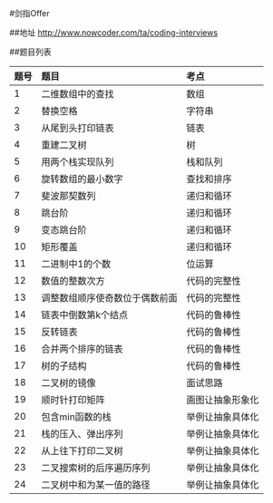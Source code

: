 #剑指Offer

##地址
http://www.nowcoder.com/ta/coding-interviews

##题目列表

| 题号 | 题目                           | 考点             |
| :--- | :----------------------------- | :--------------- |
| 1    | 二维数组中的查找               | 数组             |
| 2    | 替换空格                       | 字符串           | 
| 3    | 从尾到头打印链表               | 链表             | 
| 4    | 重建二叉树                     | 树               |
| 5    | 用两个栈实现队列               | 栈和队列         |
| 6    | 旋转数组的最小数字             | 查找和排序       |
| 7    | 斐波那契数列                   | 递归和循环       |
| 8    | 跳台阶                         | 递归和循环       |
| 9    | 变态跳台阶                     | 递归和循环       |
| 10   | 矩形覆盖                       | 递归和循环       |
| 11   | 二进制中1的个数                | 位运算           |
| 12   | 数值的整数次方                 | 代码的完整性     |
| 13   | 调整数组顺序使奇数位于偶数前面 | 代码的完整性     |
| 14   | 链表中倒数第k个结点            | 代码的鲁棒性     |
| 15   | 反转链表                       | 代码的鲁棒性     |
| 16   | 合并两个排序的链表             | 代码的鲁棒性     |
| 17   | 树的子结构                     | 代码的鲁棒性     |
| 18   | 二叉树的镜像                   | 面试思路         |
| 19   | 顺时针打印矩阵                 | 画图让抽象形象化 |
| 20   | 包含min函数的栈                | 举例让抽象具体化 |
| 21   | 栈的压入、弹出序列             | 举例让抽象具体化 |
| 22   | 从上往下打印二叉树             | 举例让抽象具体化 |
| 23   | 二叉搜索树的后序遍历序列       | 举例让抽象具体化 |
| 24   | 二叉树中和为某一值的路径       | 举例让抽象具体化 |



